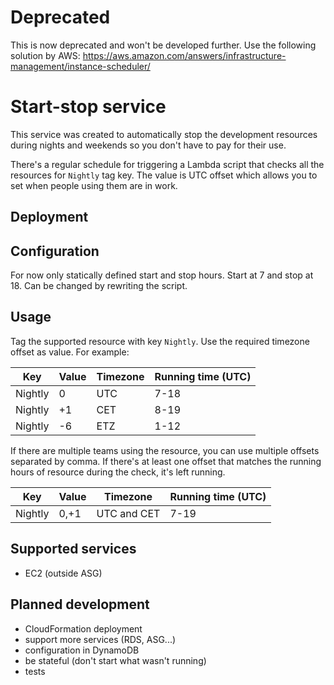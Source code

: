 # Deprecated

This is now deprecated and won't be developed further. Use the following solution by AWS:
https://aws.amazon.com/answers/infrastructure-management/instance-scheduler/

# Start-stop service
This service was created to automatically stop the development resources during nights and weekends so you don't have to pay for their use.

There's a regular schedule for triggering a Lambda script that checks all the resources for `Nightly` tag key. The value is UTC offset which allows you to set when people using them are in work.

## Deployment
## Configuration
For now only statically defined start and stop hours. Start at 7 and stop at 18. Can be changed by rewriting the script.
## Usage
Tag the supported resource with key `Nightly`. Use the required timezone offset as value. For example:

|Key|Value|Timezone|Running time (UTC)|
|---|---|---|---|
|Nightly|0|UTC|7-18|
|Nightly|+1|CET|8-19|
|Nightly|-6|ETZ|1-12|

If there are multiple teams using the resource, you can use multiple offsets separated by comma. If there's at least one offset that matches the running hours of resource during the check, it's left running.

|Key|Value|Timezone|Running time (UTC)|
|---|---|---|---|
|Nightly|0,+1|UTC and CET|7-19|

## Supported services
* EC2 (outside ASG)

## Planned development
- CloudFormation deployment
- support more services (RDS, ASG...)
- configuration in DynamoDB
- be stateful (don't start what wasn't running)
- tests
